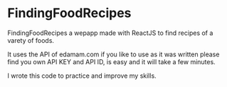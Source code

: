 # FindingFoodRecipes
FindingFoodRecipes a wepapp made with ReactJS to find recipes of a varety of foods.

It uses the API of edamam.com if you like to use as it was written please find you own API KEY and API ID, is easy and it will take a few minutes.

I wrote this code to practice and improve my skills.
